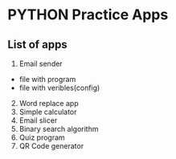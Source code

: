 # PYTHON Practice Apps
## List of apps
1. Email sender
  - file with program
  - file with veribles(config)
2. Word replace app
3. Simple calculator
4. Email slicer
5. Binary search algorithm
6. Quiz program
7. QR Code generator
